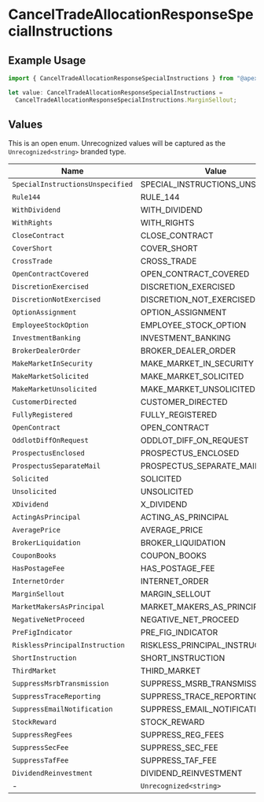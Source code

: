 # CancelTradeAllocationResponseSpecialInstructions

## Example Usage

```typescript
import { CancelTradeAllocationResponseSpecialInstructions } from "@apexfintechsolutions/ascend-sdk/models/components";

let value: CancelTradeAllocationResponseSpecialInstructions =
  CancelTradeAllocationResponseSpecialInstructions.MarginSellout;
```

## Values

This is an open enum. Unrecognized values will be captured as the `Unrecognized<string>` branded type.

| Name                             | Value                            |
| -------------------------------- | -------------------------------- |
| `SpecialInstructionsUnspecified` | SPECIAL_INSTRUCTIONS_UNSPECIFIED |
| `Rule144`                        | RULE_144                         |
| `WithDividend`                   | WITH_DIVIDEND                    |
| `WithRights`                     | WITH_RIGHTS                      |
| `CloseContract`                  | CLOSE_CONTRACT                   |
| `CoverShort`                     | COVER_SHORT                      |
| `CrossTrade`                     | CROSS_TRADE                      |
| `OpenContractCovered`            | OPEN_CONTRACT_COVERED            |
| `DiscretionExercised`            | DISCRETION_EXERCISED             |
| `DiscretionNotExercised`         | DISCRETION_NOT_EXERCISED         |
| `OptionAssignment`               | OPTION_ASSIGNMENT                |
| `EmployeeStockOption`            | EMPLOYEE_STOCK_OPTION            |
| `InvestmentBanking`              | INVESTMENT_BANKING               |
| `BrokerDealerOrder`              | BROKER_DEALER_ORDER              |
| `MakeMarketInSecurity`           | MAKE_MARKET_IN_SECURITY          |
| `MakeMarketSolicited`            | MAKE_MARKET_SOLICITED            |
| `MakeMarketUnsolicited`          | MAKE_MARKET_UNSOLICITED          |
| `CustomerDirected`               | CUSTOMER_DIRECTED                |
| `FullyRegistered`                | FULLY_REGISTERED                 |
| `OpenContract`                   | OPEN_CONTRACT                    |
| `OddlotDiffOnRequest`            | ODDLOT_DIFF_ON_REQUEST           |
| `ProspectusEnclosed`             | PROSPECTUS_ENCLOSED              |
| `ProspectusSeparateMail`         | PROSPECTUS_SEPARATE_MAIL         |
| `Solicited`                      | SOLICITED                        |
| `Unsolicited`                    | UNSOLICITED                      |
| `XDividend`                      | X_DIVIDEND                       |
| `ActingAsPrincipal`              | ACTING_AS_PRINCIPAL              |
| `AveragePrice`                   | AVERAGE_PRICE                    |
| `BrokerLiquidation`              | BROKER_LIQUIDATION               |
| `CouponBooks`                    | COUPON_BOOKS                     |
| `HasPostageFee`                  | HAS_POSTAGE_FEE                  |
| `InternetOrder`                  | INTERNET_ORDER                   |
| `MarginSellout`                  | MARGIN_SELLOUT                   |
| `MarketMakersAsPrincipal`        | MARKET_MAKERS_AS_PRINCIPAL       |
| `NegativeNetProceed`             | NEGATIVE_NET_PROCEED             |
| `PreFigIndicator`                | PRE_FIG_INDICATOR                |
| `RisklessPrincipalInstruction`   | RISKLESS_PRINCIPAL_INSTRUCTION   |
| `ShortInstruction`               | SHORT_INSTRUCTION                |
| `ThirdMarket`                    | THIRD_MARKET                     |
| `SuppressMsrbTransmission`       | SUPPRESS_MSRB_TRANSMISSION       |
| `SuppressTraceReporting`         | SUPPRESS_TRACE_REPORTING         |
| `SuppressEmailNotification`      | SUPPRESS_EMAIL_NOTIFICATION      |
| `StockReward`                    | STOCK_REWARD                     |
| `SuppressRegFees`                | SUPPRESS_REG_FEES                |
| `SuppressSecFee`                 | SUPPRESS_SEC_FEE                 |
| `SuppressTafFee`                 | SUPPRESS_TAF_FEE                 |
| `DividendReinvestment`           | DIVIDEND_REINVESTMENT            |
| -                                | `Unrecognized<string>`           |
